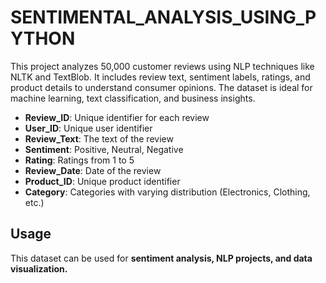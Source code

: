 # SENTIMENTAL_ANALYSIS_USING_PYTHON
This project analyzes 50,000 customer reviews using NLP techniques like NLTK and TextBlob. It includes review text, sentiment labels, ratings, and product details to understand consumer opinions. The dataset is ideal for machine learning, text classification, and business insights. 

- **Review_ID**: Unique identifier for each review
- **User_ID**: Unique user identifier
- **Review_Text**: The text of the review
- **Sentiment**: Positive, Neutral, Negative
- **Rating**: Ratings from 1 to 5
- **Review_Date**: Date of the review
- **Product_ID**: Unique product identifier
- **Category**: Categories with varying distribution (Electronics, Clothing, etc.)

## Usage
This dataset can be used for **sentiment analysis, NLP projects, and data visualization.**
